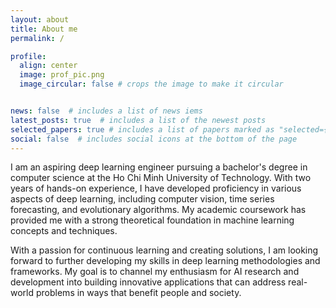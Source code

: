 ```yaml
---
layout: about
title: About me
permalink: /

profile:
  align: center
  image: prof_pic.png
  image_circular: false # crops the image to make it circular


news: false  # includes a list of news iems
latest_posts: true  # includes a list of the newest posts
selected_papers: true # includes a list of papers marked as "selected={true}"
social: false  # includes social icons at the bottom of the page
---
```

I am an aspiring deep learning engineer pursuing a bachelor's degree in computer science at the Ho Chi Minh University of Technology. With two years of hands-on experience, I have developed proficiency in various aspects of deep learning, including computer vision, time series forecasting, and evolutionary algorithms. My academic coursework has provided me with a strong theoretical foundation in machine learning concepts and techniques.

With a passion for continuous learning and creating solutions, I am looking forward to further developing my skills in deep learning methodologies and frameworks. My goal is to channel my enthusiasm for AI research and development into building innovative applications that can address real-world problems in ways that benefit people and society.

